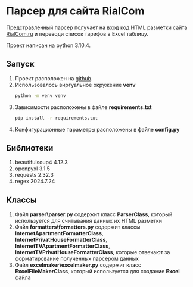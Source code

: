#   Парсер для сайта RialCom
Предстравленный парсер получает на вход код HTML разметки сайта [RialCom.ru](https://www.rialcom.ru/internet_tariffs/) и переводи список тарифов в Excel таблицу. 

Проект написан на python 3.10.4.

## Запуск
1. Проект расположен на [github](https://github.com/Vova675/RialComParser).
2. Использовалось виртуальное окружение __venv__
   ```bash
   python -m venv venv
   ```
3. Зависимости расположены в файле __requirements.txt__
   ```bash
   pip install -r requirements.txt
   ```
4. Конфигурационные параметры расположены в файле __config.py__
   
## Библиотеки
1. beautifulsoup4 4.12.3
2. openpyxl 3.1.5
3. requests 2.32.3
4. regex 2024.7.24
   
## Классы
1. Файл __parser\parser.py__ содержит класс __ParserClass__, который используется для считывания данных их HTML разметки
2. Файл __formatters\formatters.py__ содержит классы __InternetApartmentFormatterClass__, __InternetPrivatHouseFormatterClass__, __InternetTVApartmentFormatterClass__, __InternetTVPrivatHouseFormatterClass__, которые отвечают за форматирование полученных парсером данных
3. Файл __excelmaker\excelmaker.py__ содержит класс __ExcelFileMakerClass__, который используется для создание __Excel__ файла

